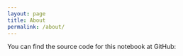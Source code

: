 ```yaml
---
layout: page
title: About
permalink: /about/
---
```


You can find the source code for this notebook at GitHub:

